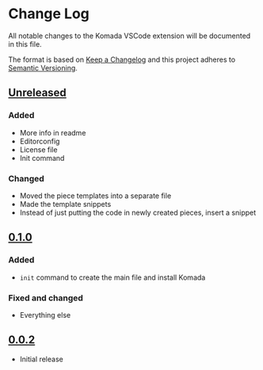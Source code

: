 # Change Log

All notable changes to the Komada VSCode extension will be documented in this file.

The format is based on [Keep a Changelog](http://keepachangelog.com/en/1.0.0/) and this project adheres to [Semantic Versioning](http://semver.org/spec/v2.0.0.html).

## [Unreleased]

### Added

- More info in readme
- Editorconfig
- License file
- Init command

### Changed

- Moved the piece templates into a separate file
- Made the template snippets
- Instead of just putting the code in newly created pieces, insert a snippet

## [0.1.0]

### Added

- `init` command to create the main file and install Komada

### Fixed and changed

- Everything else

## [0.0.2]

- Initial release

[Unreleased]: https://github.com/dada1134/komada-helper/compare/v0.1.0...HEAD
[0.1.0]: https://github.com/dada1134/komada-helper/compare/v0.1.0...0.0.2
[0.0.2]: https://github.com/dada1134/komada-helper/tree/0.0.2